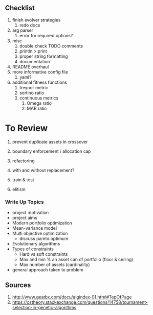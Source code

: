 ## Checklist
1. finish evolver strategies
    1. redo docs
1. arg parser 
    1. error for required options?
1. misc
    1. double check TODO comments
    1. println > print
    1. proper string formatting
    1. documentation
1. README overhaul
1. more informative config file
    1. yaml?
1. additional fitness functions
    1. treynor metric
    1. sortino ratio
    1. continuous metrics
        1. Omega ratio
        1. MAR ratio
    
# To Review
1. prevent duplicate assets in crossover
1. boundary enforcement / allocation cap

1. refactoring
1. with and without replacement?
1. train & test 
1. elitism

### Write Up Topics
- project motivation
- project aims
- Modern portfolio optimization
- Mean-variance model
- Multi objective optimization
    - discuss pareto optimum
- Evolutionary algorithms
- Types of constraints
    - Hard vs soft constraints
    - Max and min % an asset can of portfolio (floor & ceiling)
    - Max number of assets (cardinality)
- general approach taken to problem

## Sources
1. http://www.geatbx.com/docu/algindex-01.html#TopOfPage
1. https://cstheory.stackexchange.com/questions/14758/tournament-selection-in-genetic-algorithms
